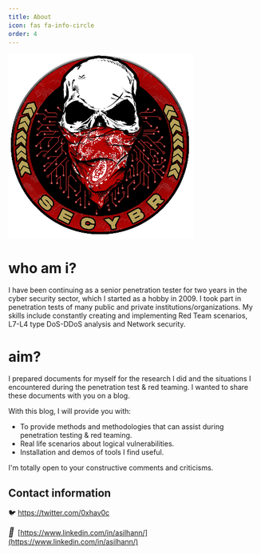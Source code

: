 ```yaml
---
title: About
icon: fas fa-info-circle
order: 4
---
```


<link rel="stylesheet" href="https://cdnjs.cloudflare.com/ajax/libs/font-awesome/4.7.0/css/font-awesome.min.css"> 

![skull-logo.png](/assets/img/pitcures/about/skull-logo.png)

# who am i? 

I have been continuing as a senior penetration tester for two years in the cyber security sector, which I started as a hobby in 2009. I took part in penetration tests of many public and private institutions/organizations. My skills include constantly creating and implementing Red Team scenarios, L7-L4 type DoS-DDoS analysis and Network security.

# aim? 

I prepared documents for myself for the research I did and the situations I encountered during the penetration test & red teaming. I wanted to share these documents with you on a blog.

With this blog, I will provide you with:

- To provide methods and methodologies that can assist during penetration testing & red teaming.
- Real life scenarios about logical vulnerabilities.
- Installation and demos of tools I find useful.

I'm totally open to your constructive comments and criticisms.

## Contact information

🐦 <a href="https://twitter.com/0xhav0c">https://twitter.com/0xhav0c</a>

<i style="font-size:18px" class="fa">&#xf08c;</i>&ensp;[https://www.linkedin.com/in/asilhann/](https://www.linkedin.com/in/asilhann/)